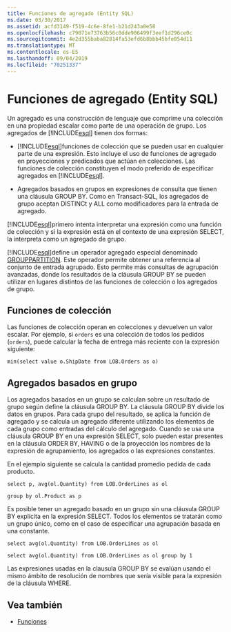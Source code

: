 ```yaml
---
title: Funciones de agregado (Entity SQL)
ms.date: 03/30/2017
ms.assetid: acfd3149-f519-4c6e-8fe1-b21d243a0e58
ms.openlocfilehash: c79071e73763b56c0dde906499f3eef1d296ce0c
ms.sourcegitcommit: 4e2d355baba82814fa53efd6b8bbb45bfe054d11
ms.translationtype: MT
ms.contentlocale: es-ES
ms.lasthandoff: 09/04/2019
ms.locfileid: "70251337"
---
```

# <a name="aggregate-functions-entity-sql"></a>Funciones de agregado (Entity SQL)
Un agregado es una construcción de lenguaje que comprime una colección en una propiedad escalar como parte de una operación de grupo. Los agregados de [!INCLUDE[esql](../../../../../../includes/esql-md.md)] tienen dos formas:  
  
- [!INCLUDE[esql](../../../../../../includes/esql-md.md)]funciones de colección que se pueden usar en cualquier parte de una expresión. Esto incluye el uso de funciones de agregado en proyecciones y predicados que actúan en colecciones. Las funciones de colección constituyen el modo preferido de especificar agregados en [!INCLUDE[esql](../../../../../../includes/esql-md.md)].  
  
- Agregados basados en grupos en expresiones de consulta que tienen una cláusula GROUP BY. Como en Transact-SQL, los agregados de grupo aceptan DISTINCt y ALL como modificadores para la entrada de agregado.  
  
 [!INCLUDE[esql](../../../../../../includes/esql-md.md)]primero intenta interpretar una expresión como una función de colección y si la expresión está en el contexto de una expresión SELECT, la interpreta como un agregado de grupo.  
  
 [!INCLUDE[esql](../../../../../../includes/esql-md.md)]define un operador agregado especial denominado [GROUPPARTITION](grouppartition-entity-sql.md). Este operador permite obtener una referencia al conjunto de entrada agrupado. Esto permite más consultas de agrupación avanzadas, donde los resultados de la cláusula GROUP BY se pueden utilizar en lugares distintos de las funciones de colección o los agregados de grupo.  
  
## <a name="collection-functions"></a>Funciones de colección  
 Las funciones de colección operan en colecciones y devuelven un valor escalar. Por ejemplo, si `orders` es una colección de todos los pedidos (`orders`), puede calcular la fecha de entrega más reciente con la expresión siguiente:  
  
 `min(select value o.ShipDate from LOB.Orders as o)`  
  
## <a name="group-aggregates"></a>Agregados basados en grupo  
 Los agregados basados en un grupo se calculan sobre un resultado de grupo según define la cláusula GROUP BY. La cláusula GROUP BY divide los datos en grupos. Para cada grupo del resultado, se aplica la función de agregado y se calcula un agregado diferente utilizando los elementos de cada grupo como entradas del cálculo del agregado. Cuando se usa una cláusula GROUP BY en una expresión SELECT, solo pueden estar presentes en la cláusula ORDER BY, HAVING o de la proyección los nombres de la expresión de agrupamiento, los agregados o las expresiones constantes.  
  
 En el ejemplo siguiente se calcula la cantidad promedio pedida de cada producto.  
  
 `select p, avg(ol.Quantity) from LOB.OrderLines as ol`  
  
 `group by ol.Product as p`  
  
 Es posible tener un agregado basado en un grupo sin una cláusula GROUP BY explícita en la expresión SELECT. Todos los elementos se tratarán como un grupo único, como en el caso de especificar una agrupación basada en una constante.  
  
 `select avg(ol.Quantity) from LOB.OrderLines as ol`  
  
 `select avg(ol.Quantity) from LOB.OrderLines as ol group by 1`  
  
 Las expresiones usadas en la clausula GROUP BY se evalúan usando el mismo ámbito de resolución de nombres que sería visible para la expresión de la cláusula WHERE.  
  
## <a name="see-also"></a>Vea también

- [Funciones](functions-entity-sql.md)
